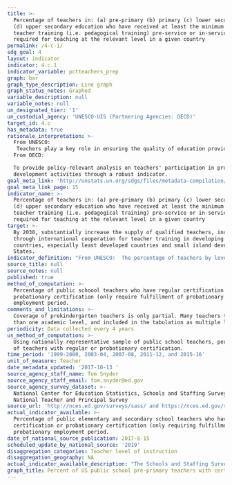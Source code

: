 ```yaml
---
title: >-
  Percentage of teachers in: (a) pre-primary (b) primary (c) lower secondary and
  (d) upper secondary education who have received at least the minimum organized
  teacher training (i.e. pedagogical training) pre-service or in-service
  required for teaching at the relevant level in a given country
permalink: /4-c-1/
sdg_goal: 4
layout: indicator
indicator: 4.c.1
indicator_variable: pctteachers_prep
graph: bar
graph_type_description: Line graph
graph_status_notes: Graphed
variable_description: null
variable_notes: null
un_designated_tier: '1'
un_custodial_agency: 'UNESCO-UIS (Partnering Agencies: OECD)'
target_id: 4.c
has_metadata: true
rationale_interpretation: >-
  From UNESCO: 
   Teachers play a key role in ensuring the quality of education provided. Ideally all teachers should receive adequate, appropriate and relevant pedagogical training to teach at the chosen level of education and be academically well-qualified in the subject(s) they are expected to teach. This indicator measures the share of the teaching work force which is pedagogically well-trained. 
  From OECD: 

  To provide policy-relevant analysis on teachers' participation in professional
  development activities through a robust indicator.
goal_meta_link: 'http://unstats.un.org/sdgs/files/metadata-compilation/Metadata-Goal-4.pdf'
goal_meta_link_page: 15
indicator_name: >-
  Percentage of teachers in: (a) pre-primary (b) primary (c) lower secondary and
  (d) upper secondary education who have received at least the minimum organized
  teacher training (i.e. pedagogical training) pre-service or in-service
  required for teaching at the relevant level in a given country
target: >-
  By 2030, substantially increase the supply of qualified teachers, including
  through international cooperation for teacher training in developing
  countries, especially least developed countries and small island developing
  States.
indicator_definition: "From UNESCO:  The percentage of teachers by level of education taught (pre-primary, primary, lower secondary and upper secondary) who have received at least the minimum organized pedagogical teacher training pre-service and in-service required for teaching at the relevant level in a given country. The indicator should be calculated separately for public and private institutions. From OECD: Teachers (ISCED 2 level) were asked to indicate whether they had participated in any of the following activities 12 months prior to the survey: \tCourses/workshops (on subject matter or methods and/or other education-related topics). \tEducation conferences or seminars (where teachers and/or researchers present their research results and discuss education problems). \tObservation visits to other schools. \tObservation visits to business premises, public organisations, or non-governmental organisations. \tIn-service training courses in business premises, public organisations or non-governmental organisations. \tQualification programmes (e.g. a degree programme). \tParticipation in a network of teachers formed specifically for the professional development of teachers. \tIndividual or collaborative research on a topic of professional interest. \tMentoring and/or peer observation and coaching as part of a formal school arrangement"
source_title: null
source_notes: null
published: true
method_of_computation: >-
  Percentage of public schoool teachers who have regular certification or
  probationary certification (only require fulfillment of probationary
  employment period.
comments_and_limitations: >-
  Coverage of prekindergarten teachers is only partial. Many teachers teach more
  than one academic level, and included in the tabulation as multiple levels.
periodicity: Data collected every 4 years
us_method_of_computation: >-
  Using nationally representative sample of public school teachers, percentage
  of teachers with regular or probationary certification.
time_period: '1999-2000, 2003-04, 2007-08, 2011-12, and 2015-16'
unit_of_measure: Teacher
date_metadata_updated: '2017-10-13 '
source_agency_staff_name: Tom Snyder
source_agency_staff_email: tom.snyder@ed.gov
source_agency_survey_dataset: >-
  National Center for Education Statistics, Schools and Staffing Survey;
  National Teacher and Principal Survey
source_url: 'http://nces.ed.gov/surveys/sass/ and https://nces.ed.gov/surveys/ntps/'
actual_indicator_available: >-
  Percentage of public elementary and secondary school teachers who have regular
  certification or probationary certification (only requiring fulfillment of a
  probationary employment period. 
date_of_national_source_publication: 2017-8-15
scheduled_update_by_national_source: '2019'
disaggregation_categories: Teacher level of instruction
disaggregation_geography: NA
actual_indicator_available_description: "The Schools and Staffing Survey (SASS) was conducted by NCES seven times between 1987 through 2011. SASS was an integrated study public and private school districts, schools, principals, and teachers designed to provide descriptive data on the context of elementary and secondary education. SASS covered a wide range of topics from teacher demand, teacher and principal characteristics, general conditions in schools, principals' and teachers' perceptions of school climate and problems in their schools, teacher compensation, district hiring and retention practices, to basic characteristics of the student population. After 2011–12, NCES redesigned SASS and named it the National Teacher and Principal Survey (NTPS) to reflect the redesigned study's focus on the teacher and principal labor market and on the state of K-12 school staff. NCES first conducted NTPS in 2015–16 and released data in 2017. Variable name                         Description of variable pctteachers_prep\t\t\t    Percent of public school teachers with certification, preprimary pctteachers_prim\t\t\t    Percent of public school teachers with certification, primary pctteachers_lowersec\t\t\tPercent of public school teachers with certification, lower secondary pctteachers_uppersec\t\t\tPercent of public school teachers with certification, upper secondary pctteachers_multiple levels\t\tPercent of public school teachers with certification, multiple levels"
graph_title: Percent of US public school pre-primary teachers with certification
---
```

